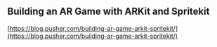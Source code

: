 ## Building an AR Game with ARKit and Spritekit
  
  [https://blog.pusher.com/building-ar-game-arkit-spritekit/](https://blog.pusher.com/building-ar-game-arkit-spritekit/)